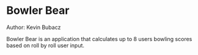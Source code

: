 Bowler Bear=================================Author: Kevin BubaczBowler Bear is an application that calculates up to 8 users bowling scores based on roll by roll user input.
